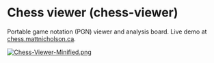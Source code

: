 # Chess viewer (chess-viewer)

Portable game notation (PGN) viewer and analysis board. Live demo at [chess.mattnicholson.ca](https://chess.mattnicholson.ca/).

[![Chess-Viewer-Minified.png](https://i.postimg.cc/GhQhgWQK/Chess-Viewer-Minified.png)](https://postimg.cc/jLDbLkBn)
